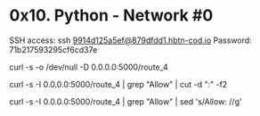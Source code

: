# 0x10. Python - Network #0


SSH access: ssh 9914d125a5ef@879dfdd1.hbtn-cod.io
Password: 71b217593295cf6cd37e

curl -s -o /dev/null -D 0.0.0.0:5000/route_4

curl -s -I 0.0.0.0:5000/route_4  | grep "Allow" | cut -d ":"  -f2

curl -s -I 0.0.0.0:5000/route_4  | grep "Allow" | sed 's/Allow: //g'

